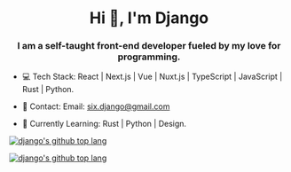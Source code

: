 <h1 align="center">Hi 👋, I'm Django</h1>

<h3 align="center">I am a self-taught front-end developer fueled by my love for programming.</h3>

- 💻 Tech Stack: React | Next.js | Vue | Nuxt.js | TypeScript | JavaScript | Rust | Python.

- 📮 Contact: Email: six.django@gmail.com

- 📖 Currently Learning: Rust | Python | Design.


[![django's github top lang](https://github-readme-stats.vercel.app/api/top-langs/?username=sixdjango&layout=compact&card_width=1000&theme=aura#gh-dark-mode-only)](https://github.com/sixdjango#gh-dark-mode-only)

[![django's github top lang](https://github-readme-stats.vercel.app/api/top-langs/?username=sixdjango&layout=compact&card_width=1000&theme=buefy#gh-light-mode-only)](https://github.com/sixdjango#gh-light-mode-only)